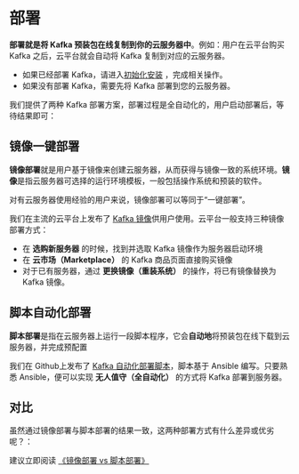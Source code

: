 # 部署

**部署就是将 Kafka 预装包在线复制到你的云服务器中**。例如：用户在云平台购买 Kafka 之后，云平台就会自动将 Kafka 复制到对应的云服务器。

- 如果已经部署 Kafka，请进入[初始化安装](/zh/stack-installation.md) ，完成相关操作。
- 如果没有部署 Kafka，需要先将 Kafka 部署到您的云服务器。

我们提供了两种 Kafka 部署方案，部署过程是全自动化的，用户启动部署后，等待结果即可：

## 镜像一键部署

**镜像部署**就是用户基于镜像来创建云服务器，从而获得与镜像一致的系统环境。**镜像**是指云服务器可选择的运行环境模板，一般包括操作系统和预装的软件。

对有云服务器使用经验的用户来说，镜像部署可以等同于“一键部署”。

我们在主流的云平台上发布了 [Kafka 镜像](https://apps.websoft9.com/kafka)供用户使用。云平台一般支持三种镜像部署方式：

* 在 **选购新服务器** 的时候，找到并选取 Kafka 镜像作为服务器启动环境
* 在 **云市场（Marketplace）**  的 Kafka 商品页面直接购买镜像
* 对于已有服务器，通过 **更换镜像（重装系统）** 的操作，将已有镜像替换为 Kafka 镜像。

## 脚本自动化部署

**脚本部署**是指在云服务器上运行一段脚本程序，它会**自动地**将预装包在线下载到云服务器，并完成预配置

我们在 Github上发布了 [Kafka 自动化部署脚本](https://github.com/Websoft9/ansible-kafka)，脚本基于 Ansible 编写。只要熟悉 Ansible，便可以实现 **无人值守（全自动化）** 的方式将 Kafka 部署到服务器。

## 对比

虽然通过镜像部署与脚本部署的结果一致，这两种部署方式有什么差异或优劣呢？：

建议立即阅读 [《镜像部署 vs 脚本部署》](https://support.websoft9.com/docs/faq/zh/bz-product.html#镜像部署-vs-脚本部署)